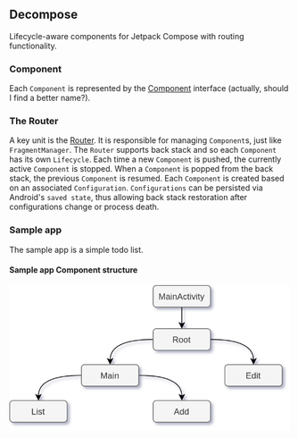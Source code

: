 ## Decompose

Lifecycle-aware components for Jetpack Compose with routing functionality.

### Component

Each `Component` is represented by the [Component](https://github.com/arkivanov/ComposeComponents/blob/master/router/src/main/java/com/arkivanov/todo/router/Component.kt) interface (actually, should I find a better name?).

### The Router

A key unit is the [Router](https://github.com/arkivanov/ComposeComponents/blob/master/router/src/main/java/com/arkivanov/todo/router/Router.kt).
It is responsible for managing `Component`s, just like `FragmentManager`.
The `Router` supports back stack and so each `Component` has its own `Lifecycle`. Each time a new `Component` is pushed, the currently active `Component` is stopped. When a `Component` is popped from the back stack, the previous `Component` is resumed.
Each `Component` is created based on an associated `Configuration`. `Configurations` can be persisted via Android's `saved state`, thus allowing back stack restoration after configurations change or process death.

### Sample app

The sample app is a simple todo list.

#### Sample app Component structure

<img src="https://raw.githubusercontent.com/arkivanov/ComposeComponents/master/docs/media/TodoApp.png" width="512">
